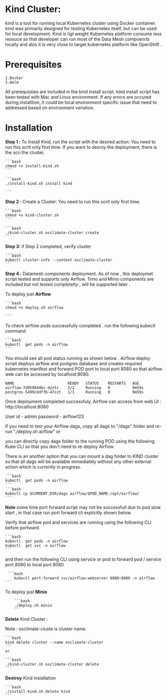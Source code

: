 # Kind Cluster:

kind is a tool for running local Kubernetes cluster using Docker container.
kind was primarily designed for testing Kubernetes itself, but can be used for local development.
Kind is ligt weight Kubernetes platform consume less reosuce so that developer can run most of the Data Mesh compoenrts locally and alos it is very close to target kubernetes platform like OpenShift . 

# Prerequisites
    
    1.Docker
    2.Helm

All prerequisties are included in the kind install script. kind install script has been tested with Mac and Linux environment. If any errors are occured during installtion, it could be local environment specific issue that need to addressed based on environment variation. 

# Installation

**Step 1 :** To Install Kind, run the script with the desired action: You need to run this scrit only first time.  If you want to desroy the deployment, there is the scri the cluster. 

    ```bash
    chmod +x install-kind.sh
    ```
   
    ```bash
    ./install-kind.sh install kind

    ```

**Step 2 :** Create a Cluster: You need to run this scrit only first time. 


    ```bash
    chmod +x kind-cluster.sh
    ```

    ```bash
    ./kind-cluster.sh osclimate-cluster create
    ```
   
   
**Step 3:** if Step 2 completed, verify cluster

    ```bash
    kubectl cluster-info --context osclimate-cluster
    ```
**Step 4 :**  Datamesh components deployment. As of now , this deploymet script tested and supports only Airflow. Trino and Minio components are included but not tested completelty , will be supported later . 

To deploy just **Airflow**

    ```bash
    chmod +x deploy.sh airflow

    ```
To check airflow pods successfully completed . run the following kubectl command 

    ```bash
    kubectl  get pods -n airflow
    ```

You should see all pod status running as shown below . Airflow deploy script deploys airflow and postgres database and creates required kubernetes manifest and forward POD port to local port 8080 so that airflow web can be accessed by localhost:8080.

    NAME                        READY   STATUS    RESTARTS   AGE
    airflow-7d9598446c-dzntc    2/2     Running   0          9m59s
    postgres-5499cbdffb-47czt   1/1     Running   0          9m59s

Once deployment completed successfuly, Airflow can access from web UI : http://localhost:8080

User id     - admin
password    - airflow123


If you need to test your Airflow dags, copy all dags to "/dags" folder and re-run "./deploy.sh airflow" 
    or 

you can directly copy dags folder to the running POD using the following Kube CLI so that you don't need to re-deploy Airflow. 

There is an another option that you can mount a dag folder to KIND cluster so that all dags will be available immediately without any other external action which is currently in progress.

    ```bash
    kubectl  get pods -n airflow
    ```
    ```bash
    kubectl cp $CURRENT_DIR/dags airflow/$POD_NAME:/opt/airflow/
    ```

**Note** some time port forward script may not be successfull due to pod slow start , in that case run port forward cli explicitly shown below.

Verify that airflow pod and services are running using the following CLI before portward. 

    ```bash
    kubectl  get pods -n airflow
    kubectl  get svc -n airflow
    ```
and then run the following CLI using service or pod to forward pod / service port 8080 to local port 8080

     ```bash
        kubectl port-forward svc/airflow-webserver 8080:8080 -n airflow
    ```

To deploy just **Minio**

        ```bash
        ./deploy.sh minio
        ```

 **Delete** Kind Cluster : 
  
  Note : osclimate-cluste is cluster name.

    ```bash
    kind delete cluster --name osclimate-cluster 
    ```
    or 

    ```bash
    ./kind-cluster.sh osclimate-cluster delete 
    ```


**Destroy** Kind installation

    ```bash
    ./install-kind.sh delete kind
    ```